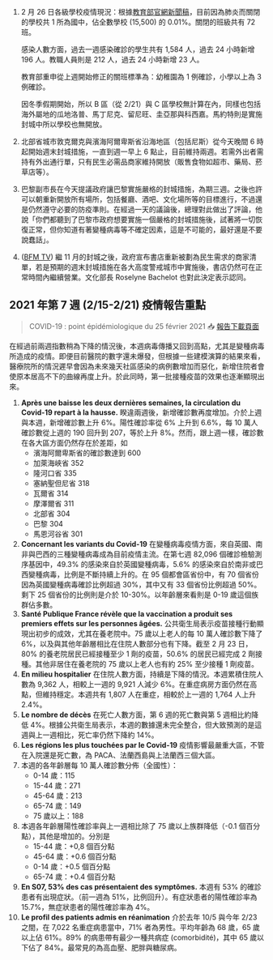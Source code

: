 1. 2 月 26 日各級學校疫情現況：根據[教育部官網新聞稿](http://bit.ly/3kzgYnN)，目前因為肺炎而關閉的學校共 1 所為國中，佔全數學校 (15,500) 的 0.01%。關閉的班級共有 72 班。
   
   感染人數方面，過去一週感染確診的學生共有 1,584 人，過去 24 小時新增 196 人。教職人員則是 212 人，過去 24 小時新增 23 人。

   教育部重申從上週開始修正的關班標準為：幼稚園為 1 例確診，小學以上為 3 例確診。
   
   因冬季假期開始，所以 B 區（從 2/21）與 C 區學校無計算在內，同樣也包括海外屬地的瓜地洛普、馬丁尼克、留尼旺、圭亞那與科西嘉。馬約特則是實施封城中所以學校也無開放。
1. 北部省城市敦克爾克與濱海阿爾卑斯省沿海地區（包括尼斯）從今天晚間 6 時起開始週末封城措施，一直到週一早上 6 點止，目前維持兩週。若需外出者需持有外出通行單，只有民生必需品商家維持開放（販售食物如超市、藥局、菸草店等）。
1. 巴黎副市長在今天提議政府讓巴黎實施嚴格的封城措施，為期三週。之後也許可以朝重新開放所有場所，包括餐廳、酒吧、文化場所等的目標進行，不過還是仍然遵守必要的防疫準則。在經過一天的議論後，總理對此做出了評論，他說「你們都聽到了巴黎市政府想要實施一個嚴格的封城措施後，試著將一切恢復正常，但你知道有著變種病毒等不確定因素，這是不可能的，最好還是不要說蠢話」。
1. ([BFM TV](http://bit.ly/3bJmnEF)) 繼 11 月的封城之後，政府宣布書店重新被劃為民生需求的商家清單，若是預期的週末封城措施在各大高度警戒城市中實施後，書店仍然可在正常時間內繼續營業。文化部長 Roselyne Bachelot 也對此決定表示認同。

## 2021 年第 7 週 (2/15-2/21) 疫情報告重點

> COVID-19 : point épidémiologique du 25 février 2021 📥 [報告下載頁面](https://tinyurl.com/yg9h9may)

在經過前兩週指數稍為下降的情況後，本週病毒傳播又回到高點，尤其是變種病毒所造成的疫情。即便目前醫院的數字還未爆發，但根據一些建模演算的結果來看，醫療院所的情況遲早會因為未來幾天社區感染的病例數增加而惡化，新增住院者會使原本居高不下的曲線再度上升。於此同時，第一批接種疫苗的效果也逐漸顯現出來。

1. **Après une baisse les deux dernières semaines, la circulation du Covid-19 repart à la hausse.** 睽違兩週後，新增確診數再度增加。介於上週與本週，新增確診數上升 6%。陽性確診率從 6% 上升到 6.6%，每 10 萬人確診數從上週的 190 回升到 207，等於上升 8%。然而，跟上週一樣，確診數在各大區方面仍然存在於差距，如
   - 濱海阿爾卑斯省的確診數達到 600
   - 加萊海峽省 352
   - 隆河口省 335
   - 塞納聖但尼省 318
   - 瓦爾省 314
   - 摩澤爾省 311
   - 北部省 304
   - 巴黎 304
   - 馬恩河谷省 301
1. **Concernant les variants du Covid-19** 在變種病毒疫情方面，來自英國、南非與巴西的三種變種病毒成為目前疫情主流。在第七週 82,096 個確診檢驗測序基因中，49.3% 的感染來自於英國變種病毒，5.6% 的感染來自於南非或巴西變種病毒，比例是不斷持續上升的。在 95 個都會區省份中，有 70 個省份因為英國變種病毒確診比例超過 30%，其中又有 33 個省份比例超過 50%。剩下 25 個省份的比例則是介於 10-30%。以年齡層來看則是 0-19 歲這個族群佔多數。
1. **Santé Publique France révèle que la vaccination a produit ses premiers effets sur les personnes âgées.** 公共衛生局表示疫苗接種行動顯現出初步的成效，尤其在養老院中。75 歲以上老人的每 10 萬人確診數下降了 6%，以及與其他年齡層相比在住院人數部分也有下降。截至 2 月 23 日，80% 的養老院居民已經接種至少 1 劑的疫苗，50.6% 的居民已經完成 2 劑接種。其他非居住在養老院的 75 歲以上老人也有約 25% 至少接種 1 劑疫苗。
1. **En milieu hospitalier** 在住院人數方面，持續是下降的情況。本週累積住院人數為 9,362 人，相較上一週的 9,921 人減少 6%。在重症病房方面仍然在高點，但維持穩定。本週共有 1,807 人在重症，相較於上一週的 1,764 人上升 2.4%。
1. **Le nombre de décès** 在死亡人數方面，第 6 週的死亡數與第 5 週相比約降低 4%。根據公共衛生局表示，本週的數據還未完全整合，但大致預測的是這週與上一週相比，死亡率仍然下降約 14%。
1. **Les régions les plus touchées par le Covid-19** 疫情影響最嚴重大區，不管在入院還是死亡數，為 PACA、法蘭西島與上法蘭西三個大區。
1. 本週的各年齡層每 10 萬人確診數分佈（全國性）：
   - 0-14 歲：115
   - 15-44 歲：271
   - 45-64 歲：213
   - 65-74 歲：149
   - 75 歲以上：188
1. 本週各年齡層陽性確診率與上一週相比除了 75 歲以上族群降低（-0.1 個百分點），其他是增加的。分別是
   - 15-44 歲：+0,8 個百分點
   - 45-64 歲：+0.6 個百分點
   - 0-14 歲：+0.5 個百分點
   - 65-74 歲：+0.4 個百分點
1. **En S07, 53% des cas présentaient des symptômes.** 本週有 53% 的確診患者有出現症狀。（前一週為 51%，比例回升）。有症狀患者的陽性確診率為 15.7%，無症狀患者的陽性確診率為 4%。
1. **Le profil des patients admis en réanimation** 介於去年 10/5 與今年 2/23 之間，在 7,022 名重症病患當中，71% 者為男性。平均年齡為 68 歲，65 歲以上佔 61%。89% 的病患帶有最少一種共病症 (comorbidité)，其中 65 歲以下佔了 84%。最常見的為高血壓、肥胖與糖尿病。